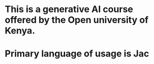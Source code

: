 # This is a generative AI course offered by the Open university of Kenya.
# Primary language of usage  is Jac
